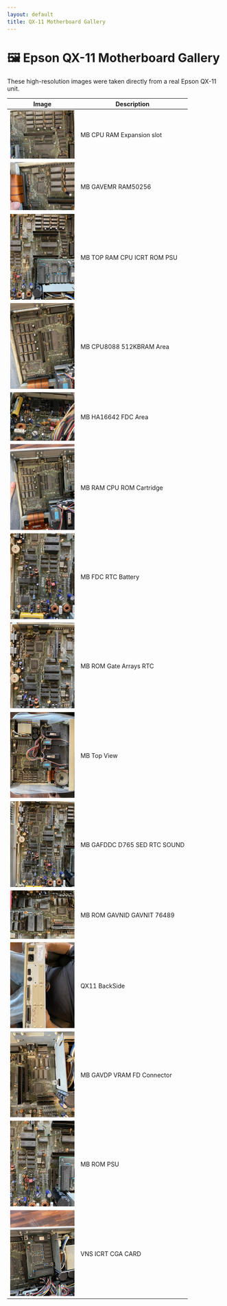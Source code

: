 ```yaml
---
layout: default
title: QX-11 Motherboard Gallery
---
```


# 🖼️ Epson QX-11 Motherboard Gallery

These high-resolution images were taken directly from a real Epson QX-11 unit.

| Image | Description |
|-------|-------------|
| [<img src="https://raw.githubusercontent.com/pradavic-1972/epson-qx11-research/main/photos/motherboard/thumb_MB_CPU_RAM-Expansion_slot.jpg" alt="MB CPU RAM Expansion slot" width="150">](https://raw.githubusercontent.com/pradavic-1972/epson-qx11-research/main/photos/motherboard/MB_CPU_RAM-Expansion_slot.jpg) | MB CPU RAM Expansion slot |
| [<img src="https://raw.githubusercontent.com/pradavic-1972/epson-qx11-research/main/photos/motherboard/thumb_MB_GAVEMR-RAM50256.jpg" alt="MB GAVEMR RAM50256" width="150">](https://raw.githubusercontent.com/pradavic-1972/epson-qx11-research/main/photos/motherboard/MB_GAVEMR-RAM50256.jpg) | MB GAVEMR RAM50256 |
| [<img src="https://raw.githubusercontent.com/pradavic-1972/epson-qx11-research/main/photos/motherboard/thumb_MB_TOP_RAM_CPU_ICRT_ROM_PSU.jpg" alt="MB TOP RAM CPU ICRT ROM PSU" width="150">](https://raw.githubusercontent.com/pradavic-1972/epson-qx11-research/main/photos/motherboard/MB_TOP_RAM_CPU_ICRT_ROM_PSU.jpg) | MB TOP RAM CPU ICRT ROM PSU |
| [<img src="https://raw.githubusercontent.com/pradavic-1972/epson-qx11-research/main/photos/motherboard/thumb_MB_CPU8088_512KBRAM_Area.jpg" alt="MB CPU8088 512KBRAM Area" width="150">](https://raw.githubusercontent.com/pradavic-1972/epson-qx11-research/main/photos/motherboard/MB_CPU8088_512KBRAM_Area.jpg) | MB CPU8088 512KBRAM Area |
| [<img src="https://raw.githubusercontent.com/pradavic-1972/epson-qx11-research/main/photos/motherboard/thumb_MB_HA16642_FDC_Area.jpg" alt="MB HA16642 FDC Area" width="150">](https://raw.githubusercontent.com/pradavic-1972/epson-qx11-research/main/photos/motherboard/MB_HA16642_FDC_Area.jpg) | MB HA16642 FDC Area |
| [<img src="https://raw.githubusercontent.com/pradavic-1972/epson-qx11-research/main/photos/motherboard/thumb_MB-RAM_CPU_ROM_Cartridge.jpg" alt="MB RAM CPU ROM Cartridge" width="150">](https://raw.githubusercontent.com/pradavic-1972/epson-qx11-research/main/photos/motherboard/MB-RAM_CPU_ROM_Cartridge.jpg) | MB RAM CPU ROM Cartridge |
| [<img src="https://raw.githubusercontent.com/pradavic-1972/epson-qx11-research/main/photos/motherboard/thumb_MB_FDC_RTC_Battery.jpg" alt="MB FDC RTC Battery" width="150">](https://raw.githubusercontent.com/pradavic-1972/epson-qx11-research/main/photos/motherboard/MB_FDC_RTC_Battery.jpg) | MB FDC RTC Battery |
| [<img src="https://raw.githubusercontent.com/pradavic-1972/epson-qx11-research/main/photos/motherboard/thumb_MB_ROM_Gate-Arrays_RTC.jpg" alt="MB ROM Gate Arrays RTC" width="150">](https://raw.githubusercontent.com/pradavic-1972/epson-qx11-research/main/photos/motherboard/MB_ROM_Gate-Arrays_RTC.jpg) | MB ROM Gate Arrays RTC |
| [<img src="https://raw.githubusercontent.com/pradavic-1972/epson-qx11-research/main/photos/motherboard/thumb_MB-Top_View.jpg" alt="MB Top View" width="150">](https://raw.githubusercontent.com/pradavic-1972/epson-qx11-research/main/photos/motherboard/MB-Top_View.jpg) | MB Top View |
| [<img src="https://raw.githubusercontent.com/pradavic-1972/epson-qx11-research/main/photos/motherboard/thumb_MB_GAFDDC_D765_SED_RTC_SOUND.jpg" alt="MB GAFDDC D765 SED RTC SOUND" width="150">](https://raw.githubusercontent.com/pradavic-1972/epson-qx11-research/main/photos/motherboard/MB_GAFDDC_D765_SED_RTC_SOUND.jpg) | MB GAFDDC D765 SED RTC SOUND |
| [<img src="https://raw.githubusercontent.com/pradavic-1972/epson-qx11-research/main/photos/motherboard/thumb_MB_ROM_GAVNID-GAVNIT_76489.jpg" alt="MB ROM GAVNID GAVNIT 76489" width="150">](https://raw.githubusercontent.com/pradavic-1972/epson-qx11-research/main/photos/motherboard/MB_ROM_GAVNID-GAVNIT_76489.jpg) | MB ROM GAVNID GAVNIT 76489 |
| [<img src="https://raw.githubusercontent.com/pradavic-1972/epson-qx11-research/main/photos/motherboard/thumb_QX11-BackSide.jpg" alt="QX11 BackSide" width="150">](https://raw.githubusercontent.com/pradavic-1972/epson-qx11-research/main/photos/motherboard/QX11-BackSide.jpg) | QX11 BackSide |
| [<img src="https://raw.githubusercontent.com/pradavic-1972/epson-qx11-research/main/photos/motherboard/thumb_MB_GAVDP_VRAM_FD_Connector.jpg" alt="MB GAVDP VRAM FD Connector" width="150">](https://raw.githubusercontent.com/pradavic-1972/epson-qx11-research/main/photos/motherboard/MB_GAVDP_VRAM_FD_Connector.jpg) | MB GAVDP VRAM FD Connector |
| [<img src="https://raw.githubusercontent.com/pradavic-1972/epson-qx11-research/main/photos/motherboard/thumb_MB_ROM_PSU.jpg" alt="MB ROM PSU" width="150">](https://raw.githubusercontent.com/pradavic-1972/epson-qx11-research/main/photos/motherboard/MB_ROM_PSU.jpg) | MB ROM PSU |
| [<img src="https://raw.githubusercontent.com/pradavic-1972/epson-qx11-research/main/photos/motherboard/thumb_VNS_ICRT-CGA_CARD.jpg" alt="VNS ICRT CGA CARD" width="150">](https://raw.githubusercontent.com/pradavic-1972/epson-qx11-research/main/photos/motherboard/VNS_ICRT-CGA_CARD.jpg) | VNS ICRT CGA CARD |